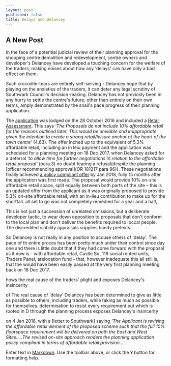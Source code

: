 ```yaml
---
layout: post
published: false
title: Delays and Delancey
---
```

## A New Post

In the face of a potential judicial review of their planning approval for the shopping centre demolition and redevelopment, centre owners and developer's Delancey have developed a touching concern for the welfare of the traders, making noises about how any 'delays' can have only a bad effect on them.

Such crocodile-tears are entirely self-serving - Delancey hope that by playing on the anxieties of the traders, it can deter any legal scrutiny of Southwark Council's decision-making.  Delancey has not previosly been in any hurry to settle the centre's future, other than entirely on their own terms, amply demonstrated by the snail's pace progress of their planning application.

The [application](http://planbuild.southwark.gov.uk/documents/?GetDocument=%7b%7b%7b!jyNktp6uoRKVofXMUvOmvA%3d%3d!%7d%7d%7d) was lodged on the 28 October 2016 and included a [Retail Assessment](). This says _'The Proposals do not include 10% affordable retail for the reasons outlined later. This would be unviable and inappropriate given the intention to create a strong retail/leisure anchor at the heart of the town centre'_ (4.63).  The offer inched up to the equivalent of 5.3% affordable retail, including an in leiu payment and the application was scheduled for a planning  meeting on 18 Dec 2017, when Delancey asked for a deferral _'to allow time for further negotiations in relation to the affordable retail proposal'_ (para 3) no doubt fearing a refusal(despite the planning [officer recommending approval](OR 181217 para 96)).  These negotiations finally achieved [a policy compliant offer](http://planbuild.southwark.gov.uk/documents/?GetDocument=%7b%7b%7b!k0%2f9zNPAdMf5Ya4yWjd0Bw%3d%3d!%7d%7d%7d) by Jan 2018, fully  15 months after the application was first made.
The proposal would provide 10% on-site affordable retail space, split equally between both parts of the site – this is an updated offer from the applicant as it was originally proposed to provide 5.3% on-site affordable retail, with an in-lieu contribution to make up for the shortfall. all set to go was not completely remedied for a year and a half, 



This is not just a succession of unrelated omissions, but a deliberate developer tactic, to wear down opposition to proposals that don't conform to the local plan and don't deliver the benefits required to loccal people.  The discredited viability appraisals supplies handy pretexts.

So Delancey is not really in any position to accuse others of 'delay'.  The pace of th entire proces has been pretty much under their control since day one and there is little doubt that if they had come forward with the proposal as it now is - with affordable retail, Castle Sq, 116 social rented units, Traders Panel, arelocation fund - that, however inadequate this all still is, that the would have been easily passed at the very first planning meeting back on 18 Dec 2017.

hows the real cause of the traders' plight and exposes Delancey's insincerity

of  The real cause of 'delay' Delancey has been determined to give as little as possible to others, including traders, while taking as much as possible for themselves.  determination to resist every requirement put which  is rooted in D through the planning process exposes Delancey's insincerity

on 4 Jan 2018, with a [letter to Southwark] saying _'The Applicant is revising the affordable retail element of the proposed scheme such that the full 10% floorspace requirement will be delivered on both the East and West Sites.....The revised on-site approach renders the planning application policy compliant in terms of affordable retail provision...'_.


Enter text in [Markdown](http://daringfireball.net/projects/markdown/). Use the toolbar above, or click the **?** button for formatting help.

